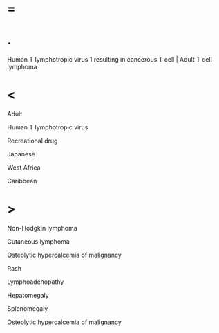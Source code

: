 # =

# .

Human T lymphotropic virus 1 resulting in cancerous T cell | Adult T cell lymphoma

# <

Adult

Human T lymphotropic virus

Recreational drug

Japanese

West Africa

Caribbean

# >

Non-Hodgkin lymphoma

Cutaneous lymphoma

Osteolytic hypercalcemia of malignancy

Rash

Lymphoadenopathy

Hepatomegaly

Splenomegaly

Osteolytic hypercalcemia of malignancy
